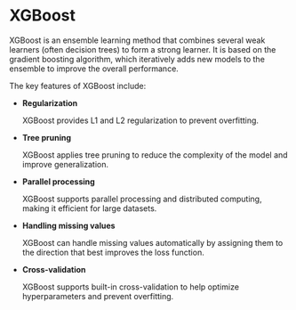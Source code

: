 # XGBoost 
XGBoost is an ensemble learning method that combines several weak learners (often decision trees) to form a strong learner. It is based on the gradient boosting algorithm, which iteratively adds new models to the ensemble to improve the overall performance.

The key features of XGBoost include:

- __Regularization__
   
   XGBoost provides L1 and L2 regularization to prevent overfitting.
- __Tree pruning__
     
     XGBoost applies tree pruning to reduce the complexity of the model and improve generalization.
- __Parallel processing__
     
     XGBoost supports parallel processing and distributed computing, making it efficient for large datasets.
- __Handling missing values__
     
     XGBoost can handle missing values automatically by assigning them to the direction that best improves the loss function.
- __Cross-validation__
     
     XGBoost supports built-in cross-validation to help optimize hyperparameters and prevent overfitting.


